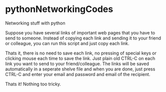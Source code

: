 # pythonNetworkingCodes
Networking stuff with python

Suppose you have several links of important web pages that you have to send to someone.
Instead of copying each link and sending it to your friend or colleague, you can run this script and just copy each link.

Thats it, there is no need to save each link, no pressing of special keys or clicking mouse each time to save the link.
Just plain old CTRL-C on each link you want to send to your friend/colleague. The links will be saved automatically in a seperate 
shelve file and when you are done, just press CTRL-C and enter your email and password and email of the recipient.

Thats it! 
Nothing too tricky.
